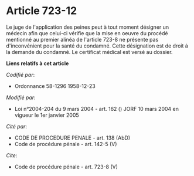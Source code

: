 # Article 723-12

Le juge de l'application des peines peut à tout moment désigner un médecin afin que celui-ci vérifie que la mise en oeuvre du
procédé mentionné au premier alinéa de l'article 723-8 ne présente pas d'inconvénient pour la santé du condamné. Cette
désignation est de droit à la demande du condamné. Le certificat médical est versé au dossier.

**Liens relatifs à cet article**

_Codifié par_:

  - Ordonnance 58-1296 1958-12-23

_Modifié par_:

  - Loi n°2004-204 du 9 mars 2004 - art. 162 () JORF 10 mars 2004 en vigueur le 1er janvier 2005

_Cité par_:

  - CODE DE PROCEDURE PENALE - art. 138 (AbD)
  - Code de procédure pénale - art. 142-5 (V)

_Cite_:

  - Code de procédure pénale - art. 723-8 (V)
